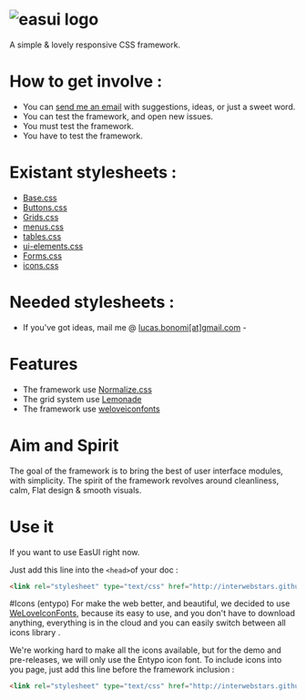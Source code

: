 ![easui logo](http://lab.web-gate.fr/images/easuipre.png)
===== 

A simple &amp; lovely responsive CSS framework.


# How to get involve : 
*  You can [send me an email](mailto:lucas.bonomi@gmail.com) with suggestions, ideas, or just a sweet word.
*  You can test the framework, and open new issues.
*  You must test the framework.
*  You have to test the framework.


# Existant stylesheets : 

* [Base.css](https://github.com/interwebstars/EASUI/blob/master/framework/base.css)
* [Buttons.css](https://github.com/interwebstars/EASUI/blob/master/framework/buttons.css)
* [Grids.css](https://github.com/interwebstars/EASUI/blob/master/framework/grids.css)
* [menus.css](https://github.com/interwebstars/EASUI/blob/master/framework/menus.css) 
* [tables.css](https://github.com/interwebstars/EASUI/blob/master/framework/tables.css) 
* [ui-elements.css](https://github.com/interwebstars/EASUI/blob/master/framework/ui-elements.css)
* [Forms.css](https://github.com/interwebstars/EASUI/blob/master/framework/forms.css)
* [icons.css](https://github.com/interwebstars/EASUI/blob/master/framework/icons.css)


# Needed stylesheets : 

 - If you've got ideas, mail me @ [lucas.bonomi[at]gmail.com](mailto:lucas.bonomi@gmail.com) -


# Features
  * The framework use [Normalize.css](http://necolas.github.io/normalize.css/)
  * The grid system use [Lemonade](https://github.com/dope/lemonade)
  * The framework use [weloveiconfonts](http://weloveiconfonts.com)

# Aim and Spirit
  The goal of the framework is to bring the best of user interface modules, with simplicity. 
  The spirit of the framework revolves around cleanliness, calm, Flat design & smooth visuals.

# Use it 
 
If you want to use EasUI right now. 
  
Just add this line into the `<head>`of your doc :
```html
<link rel="stylesheet" type="text/css" href="http://interwebstars.github.io/EASUI/versions/1/1.4/easui-1.4.early.css">
```

#Icons (entypo)
For make the web better, and beautiful, we decided to use [WeLoveIconFonts](http://weloveiconfonts.com), because its easy to use, and you don't have to download anything, everything is in the cloud and you can easily switch between all icons library . 

We're working hard to make all the icons available, but for the demo and pre-releases, we will only use the Entypo icon font.
To include icons into you page, just add this line before the framework inclusion : 
```html
<link rel="stylesheet" type="text/css" href="http://interwebstars.github.io/EASUI/versions/1/1.4/icons-easui-1.4.early.css">
``` 
